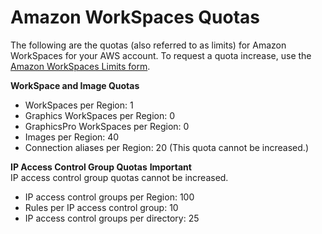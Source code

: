 # Amazon WorkSpaces Quotas<a name="workspaces-limits"></a>

The following are the quotas \(also referred to as limits\) for Amazon WorkSpaces for your AWS account\. To request a quota increase, use the [Amazon WorkSpaces Limits form](https://console.aws.amazon.com/support/home#/case/create?issueType=service-limit-increase&limitType=service-code-workspaces)\.

**WorkSpace and Image Quotas**
+ WorkSpaces per Region: 1
+ Graphics WorkSpaces per Region: 0
+ GraphicsPro WorkSpaces per Region: 0
+ Images per Region: 40
+ Connection aliases per Region: 20 \(This quota cannot be increased\.\)

**IP Access Control Group Quotas**
**Important**  
IP access control group quotas cannot be increased\.
+ IP access control groups per Region: 100
+ Rules per IP access control group: 10
+ IP access control groups per directory: 25